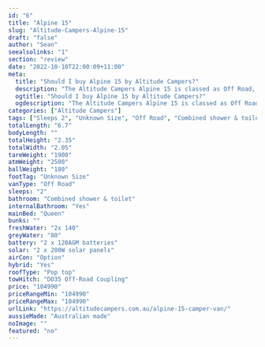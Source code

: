 ```yaml
---
id: "6"
title: "Alpine 15"
slug: "Altitude-Campers-Alpine-15"
draft: "false"
author: "Sean"
seealsolinks: "1"
section: "review"
date: "2022-10-10T22:00:09+11:00"
meta:
  title: "Should I buy Alpine 15 by Altitude Campers?"
  description: "The Altitude Campers Alpine 15 is classed as Off Road, and sleeps 2 people. It is Australian made and comes in at Unknown Size. It generally has Combined shower & toilet."
  ogtitle: "Should I buy Alpine 15 by Altitude Campers?"
  ogdescription: "The Altitude Campers Alpine 15 is classed as Off Road, and sleeps 2 people. It is Australian made and comes in at Unknown Size. It generally has Combined shower & toilet."
categories: ["Altitude Campers"]
tags: ["Sleeps 2", "Unknown Size", "Off Road", "Combined shower & toilet", "Pop top", "Over 100k", "Australian made"]
totalLength: "6.7"
bodyLength: ""
totalHeight: "2.35"
totalWidth: "2.05"
tareWeight: "1900"
atmWeight: "2500"
ballWeight: "180"
footTag: "Unknown Size"
vanType: "Off Road"
sleeps: "2"
bathroom: "Combined shower & toilet"
internalBathroom: "Yes"
mainBed: "Queen"
bunks: ""
freshWater: "2x 140"
greyWater: "80"
battery: "2 x 120AGM batteries"
solar: "2 x 200W solar panels"
airCon: "Option"
hybrid: "Yes"
roofType: "Pop top"
towHitch: "DO35 Off-Road Coupling"
price: "104990"
priceRangeMin: "104990"
priceRangeMax: "104990"
urlLink: "https://altitudecampers.com.au/alpine-15-camper-van/"
aussieMade: "Australian made"
noImage: ""
featured: "no"
---
```

